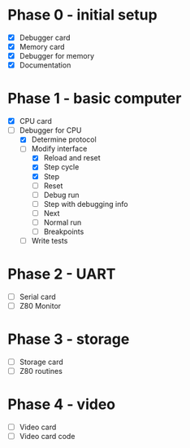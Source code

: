 # Phase 0 - initial setup

- [x] Debugger card
- [x] Memory card
- [x] Debugger for memory
- [x] Documentation

# Phase 1 - basic computer

- [x] CPU card
- [ ] Debugger for CPU
  - [x] Determine protocol
  - [ ] Modify interface
    - [x] Reload and reset
    - [x] Step cycle
    - [x] Step
    - [ ] Reset
    - [ ] Debug run
    - [ ] Step with debugging info
    - [ ] Next
    - [ ] Normal run
    - [ ] Breakpoints
  - [ ] Write tests

# Phase 2 - UART

- [ ] Serial card
- [ ] Z80 Monitor

# Phase 3 - storage

- [ ] Storage card
- [ ] Z80 routines

# Phase 4 - video

- [ ] Video card
- [ ] Video card code
